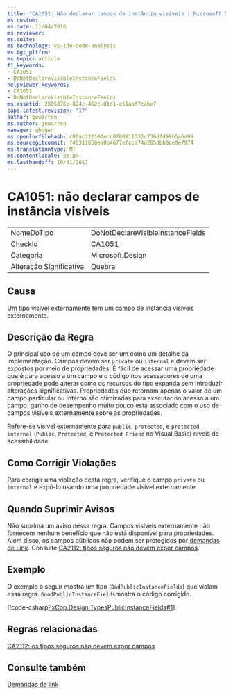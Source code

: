 ```yaml
---
title: "CA1051: Não declarar campos de instância visíveis | Microsoft Docs"
ms.custom: 
ms.date: 11/04/2016
ms.reviewer: 
ms.suite: 
ms.technology: vs-ide-code-analysis
ms.tgt_pltfrm: 
ms.topic: article
f1_keywords:
- CA1051
- DoNotDeclareVisibleInstanceFields
helpviewer_keywords:
- CA1051
- DoNotDeclareVisibleInstanceFields
ms.assetid: 2805376c-824c-462c-81d1-c51aaf7cabe7
caps.latest.revision: "17"
author: gewarren
ms.author: gewarren
manager: ghogen
ms.openlocfilehash: c80ac321100ecc0f88811332c73bdfd99b5a6a99
ms.sourcegitcommit: f40311056ea0b4677efcca74a285dbb0ce0e7974
ms.translationtype: MT
ms.contentlocale: pt-BR
ms.lasthandoff: 10/31/2017
---
```

# <a name="ca1051-do-not-declare-visible-instance-fields"></a>CA1051: não declarar campos de instância visíveis
|||  
|-|-|  
|NomeDoTipo|DoNotDeclareVisibleInstanceFields|  
|CheckId|CA1051|  
|Categoria|Microsoft.Design|  
|Alteração Significativa|Quebra|  
  
## <a name="cause"></a>Causa  
 Um tipo visível externamente tem um campo de instância visíveis externamente.  
  
## <a name="rule-description"></a>Descrição da Regra  
 O principal uso de um campo deve ser um como um detalhe da implementação. Campos devem ser `private` ou `internal` e devem ser expostos por meio de propriedades. É fácil de acessar uma propriedade que é para acesso a um campo e o código nos acessadores de uma propriedade pode alterar como os recursos do tipo expanda sem introduzir alterações significativas. Propriedades que retornam apenas o valor de um campo particular ou interno são otimizadas para executar no acesso a um campo. ganho de desempenho muito pouco está associado com o uso de campos visíveis externamente sobre as propriedades.  
  
 Refere-se visível externamente para `public`, `protected`, e `protected internal` (`Public`, `Protected`, e `Protected Friend` no Visual Basic) níveis de acessibilidade.  
  
## <a name="how-to-fix-violations"></a>Como Corrigir Violações  
 Para corrigir uma violação desta regra, verifique o campo `private` ou `internal` e expô-lo usando uma propriedade visível externamente.  
  
## <a name="when-to-suppress-warnings"></a>Quando Suprimir Avisos  
 Não suprima um aviso nessa regra. Campos visíveis externamente não fornecem nenhum benefício que não está disponível para propriedades. Além disso, os campos públicos não podem ser protegidos por [demandas de Link](/dotnet/framework/misc/link-demands). Consulte [CA2112: tipos seguros não devem expor campos](../code-quality/ca2112-secured-types-should-not-expose-fields.md).  
  
## <a name="example"></a>Exemplo  
 O exemplo a seguir mostra um tipo (`BadPublicInstanceFields`) que violam essa regra. `GoodPublicInstanceFields`mostra o código corrigido.  
  
 [!code-csharp[FxCop.Design.TypesPublicInstanceFields#1](../code-quality/codesnippet/CSharp/ca1051-do-not-declare-visible-instance-fields_1.cs)]  
  
## <a name="related-rules"></a>Regras relacionadas  
 [CA2112: os tipos seguros não devem expor campos](../code-quality/ca2112-secured-types-should-not-expose-fields.md)  
  
## <a name="see-also"></a>Consulte também  
 [Demandas de link](/dotnet/framework/misc/link-demands)